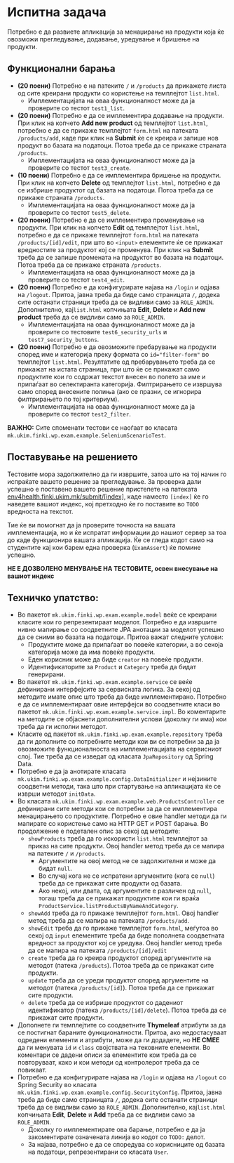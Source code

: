 # Испитна задача

Потребно е да развиете апликација за менаџирање на продукти која ќе овозможи прегледување, додавање, уредување и бришење 
на продукти. 

## Функционални барања

- **(20 поени)** Потребно е на патеките `/` и `/products` да прикажете листа од сите креирани продукти со користење на 
темплејтот `list.html`. 
  - Имплементацијата на оваа функционалност може да ја проверите со тестот `test1_list`.  
- **(20 поени)** Потребно е да се  имплементира додавање на продукти. При клик на копчето **Add new product** од темплејтот
`list.html`, потребно е да се прикаже темплејтот `form.html` на патеката `/products/add`, каде при клик на **Submit** ќе
се креира и запише нов продукт во базата на податоци. Потоа треба да се прикаже страната `/products`.
  - Имплементацијата на оваа функционалност може да ја проверите со тестот `test3_create`.    
- **(10 поени)** Потребно е да се  имплементира бришење на продукти. При клик на копчето **Delete** од темплејтот
`list.html`, потребно е да се избрише продуктот од базата на податоци. Потоа треба да се прикаже страната `/products`.
  - Имплементацијата на оваа функционалност може да ја проверите со тестот `test5_delete`.
- **(20 поени)** Потребно е да се  имплементира променување на продукти. При клик на копчето **Edit** од темплејтот
`list.html`, потребно е да се прикаже темплејтот `form.html` на патеката `/products/[id]/edit`, при што во `<input>` 
елементите ќе се прикажат вредностите за продуктот кој се променува. При клик на **Submit** треба да се запише промената 
на продуктот во базата на податоци. Потоа треба да се прикаже страната `/products`.
  - Имплементацијата на оваа функционалност може да ја проверите со тестот `test4_edit`.  
- **(20 поени)** Потребно е да конфигурирате најава на `/login` и одјава на `/logout`. Притоа, јавна треба да биде само 
страницата `/`, додека сите останати страници треба да се видливи само за `ROLE_ADMIN`. Дополнително, кај`list.html` 
копчињата **Edit**, **Delete** и **Add new product** треба да се видливи само за `ROLE_ADMIN`.
  - Имплементацијата на оваа функционалност може да ја проверите со тестовите `test6_security_urls` и `test7_security_buttons`. 
- **(20 поени)** Потребно е да овозможите пребарување на продукти според име и категорија преку формата со `id="filter-form"` 
во темплејтот `list.html`. Резултатите од пребарувањето треба да се прикажат на истата страница, при што ќе се прикажат 
само продуктите кои го содржат текстот внесен во полето за име и припаѓаат во селектиранта категорија. Филтрирањето се 
извршува само според внесените полиња (ако се празни, се игнорира филтрирањето по тој критериум).  
  - Имплементацијата на оваа функционалност може да ја проверите со тестот `test2_filter`. 

**ВАЖНО:** Сите споменати тестови се наоѓаат во класата `mk.ukim.finki.wp.exam.example.SeleniumScenarioTest`.


## Поставување на решението
Тестовите мора задолжително да ги извршите, затоа што на тој начин го испраќате вашето решение за прегледување. За проверка
дали успешно е поставено вашето решение пристепете на патеката  [env4health.finki.ukim.mk/submit/[index]](http://env4health.finki.ukim.mk/submit/index), 
каде наместо `[index]` ќе го наведете вашиот индекс, кој претходно ќе го поставите во `TODO` вредноста на текстот. 

Тие ќе ви помогнат да ја проверите точноста на вашата имплементација, но и ќе испратат информации до нашиот сервер за тоа 
до каде функционира вашата апликација. Ќе се гледа кодот само на студентите кај кои барем една проверка (`ExamAssert`) 
ќе помине успешно. 

**НЕ Е ДОЗВОЛЕНО МЕНУВАЊЕ НА ТЕСТОВИТЕ, освен внесување на вашиот индекс**

## Техничко упатство: 
- Во пакетот `mk.ukim.finki.wp.exam.example.model` веќе се креирани класите кои го репрезентираат моделот. 
Потребно е да извршите нивно мапирање со соодветните JPA анотации за моделот успешно да се сними во базата на податоци. 
Притоа важат следните услови: 
  - Продуктите може да припаѓаат во повеќе категории, а во секоја категорија може да има повеќе продукти.
  - Еден корисник може да биде `creator` на повеќе продукти. 
  - Идентификаторите за `Product` и `Category` треба да бидат генерирани. 
- Во пакетот `mk.ukim.finki.wp.exam.example.service` се веќе дефинирани интерфејсите за сервисната логика. 
За секој од методите имате опис што треба да биде имплементирано. Потребно е да се имплементираат овие интерфејси во 
соодветните класи во пакетот `mk.ukim.finki.wp.exam.example.service.impl`. Во коментарите на методите се објаснети 
дополнителни услови (доколку ги има) кои треба да ги исполни методот. 
- Класите од пакетот `mk.ukim.finki.wp.exam.example.repository` треба да ги дополните со потребните методи 
кои ви се потребни за да ја овозможите функционалноста на имплементацијата на сервисниот слој. Тие треба да се изведат 
од класата `JpaRepository` од Spring Data. 
- Потребно е да ја анотирате класата `mk.ukim.finki.wp.exam.example.config.DataInitializer` и нејзините 
соодветни методи, така што при стартување на апликацијата ќе се изврши методот `initData`.
- Во класата `mk.ukim.finki.wp.exam.example.web.ProductsController` се дефинирани сите методи кои се 
потребни за да се имплементира менаџирањето со продуктите. Потребно е овие handler методи да ги мапирате со користење 
само на HTTP GET и POST барања. Во продолжение е подетален опис за секој од методите:  
     - `showProducts` треба да го искористи `list.html` темплејтот за приказ на сите продукти. Овој handler метод треба да 
     се мапира на патеките `/` и `/products`. 
       - Аргументите на овој метод не се задолжителни и може да бидат `null`. 
       - Во случај кога не се испратени аргументите (кога се `null`) треба да се прикажат сите продукти од базата. 
       - Ако некој, или двата, од аргументите е различен од `null`, тогаш треба да се прикажат продуктите кои ги враќа 
       `ProductService.listProductsByNameAndCategory`.  
     - `showAdd` треба да го прикаже темплејтот `form.html`. Овој handler метод треба да се мапира на патеката `/products/add`. 
     - `showEdit` треба да го прикаже темплејтот `form.html`, меѓутоа во секој од `input` елементите треба да биде пополнета 
     соодветната вредност за продуктот кој се уредува. Овој handler метод треба да се мапира на патеката `/products/[id]/edit`
     - `create` треба да го креира продуктот според аргументите на методот (патека `/products`). Потоа треба да се прикажат сите продукти.
     - `update` треба да се уреди продуктот според аргументите на методот (патека `/products/[id]`). Потоа треба да се прикажат сите продукти.
     - `delete` треба да се избрише продуктот со дадениот идентификатор (патека `/products/[id]/delete`). Потоа треба да се прикажат сите продукти. 
 - Дополнете ги темплејтите со соодветните **Thymeleaf** атрибути за да се постигнат бараните функционалности. 
Притоа, ако недостасуваат одредени елементи и атрибути, може да ги додадете, но **НЕ СМЕЕ** да ги менувата `id` и 
`class` својствата на тековните елементи. Во коментари се дадени описи за елементите кои треба да се повторуваат, како 
и кои методи од контролерот треба да се повикаат.   
 - Потребно е да конфигурирате најава на `/login` и одјава на `/logout` со Spring Security во класата 
`mk.ukim.finki.wp.exam.example.config.SecurityConfig`. Притоа, јавна треба да биде само страницата `/`, додека сите 
останати страници треба да се видливи само за `ROLE_ADMIN`. Дополнително, кај`list.html` копчињата **Edit**, **Delete** 
и **Add** треба да се видливи само за `ROLE_ADMIN`.
    - Доколку го имплементирате ова барање, потребно е да ја закоментирате означената линија во кодот со `TODO:` делот.
    - За најава, потребно е да се споредува со корисниците од базата на податоци, репрезентирани со класата `User`. 
 

